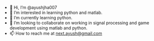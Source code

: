 - 👋 Hi, I’m @ayushjha007
- 👀 I’m interested in learning python and matlab.
- 🌱 I’m currently learning python.
- 💞️ I’m looking to collaborate on working in signal processing and game development using matlab and python.
- 📫 How to reach me at next.ayush@gmail.com

<!---
ayushjha007/ayushjha007 is a ✨ special ✨ repository because its `README.md` (this file) appears on your GitHub profile.
You can click the Preview link to take a look at your changes.
--->
